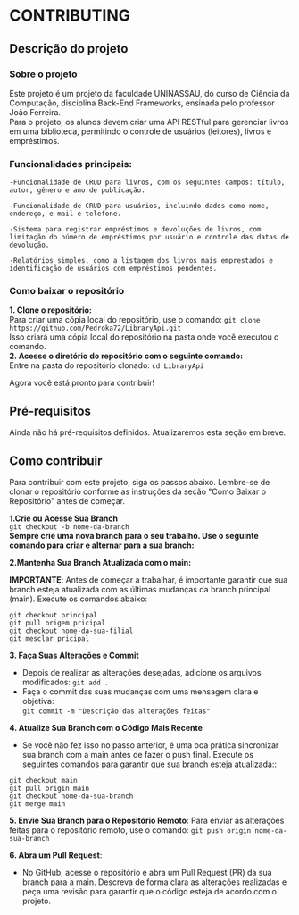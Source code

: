 # CONTRIBUTING

## Descrição do projeto
### Sobre o projeto
Este projeto é um projeto da faculdade UNINASSAU, do curso de Ciência da Computação, disciplina Back-End Frameworks, ensinada pelo professor João Ferreira.  
Para o projeto, os alunos devem criar uma API RESTful para gerenciar livros em uma biblioteca, permitindo o controle de usuários (leitores), livros e empréstimos.

### Funcionalidades principais:
```
-Funcionalidade de CRUD para livros, com os seguintes campos: título, autor, gênero e ano de publicação.

-Funcionalidade de CRUD para usuários, incluindo dados como nome, endereço, e-mail e telefone.

-Sistema para registrar empréstimos e devoluções de livros, com limitação do número de empréstimos por usuário e controle das datas de devolução.

-Relatórios simples, como a listagem dos livros mais emprestados e identificação de usuários com empréstimos pendentes.
```
 
### Como baixar o repositório

**1. Clone o repositório:**   
Para criar uma cópia local do repositório, use o comando:
    `git clone https://github.com/Pedroka72/LibraryApi.git`  
   Isso criará uma cópia local do repositório na pasta onde você executou o comando.  
**2. Acesse o diretório do repositório com o seguinte comando:**  
Entre na pasta do repositório clonado:
    `cd LibraryApi`

Agora você está pronto para contribuir!


## Pré-requisitos

Ainda não há pré-requisitos definidos. Atualizaremos esta seção em breve.

## Como contribuir

Para contribuir com este projeto, siga os passos abaixo. Lembre-se de clonar o repositório conforme as instruções da seção "Como Baixar o Repositório" antes de começar. 

**1.Crie ou Acesse Sua Branch**  
`git checkout -b nome-da-branch`  
**Sempre crie uma nova branch para o seu trabalho. Use o seguinte comando para criar e alternar para a sua branch:**

**2.Mantenha Sua Branch Atualizada com o main:**  

**IMPORTANTE**: Antes de começar a trabalhar, é importante garantir que sua branch esteja atualizada com as últimas mudanças da branch principal (main). Execute os comandos abaixo:

```
git checkout principal
git pull origem pricipal
git checkout nome-da-sua-filial
git mesclar pricipal
```
**3. Faça Suas Alterações e Commit**
 - Depois de realizar as alterações desejadas, adicione os arquivos modificados: 
 `git add .`
 - Faça o commit das suas mudanças com uma mensagem clara e objetiva:  
 `git commit -m "Descrição das alterações feitas"`

**4. Atualize Sua Branch com o Código Mais Recente**
- Se você não fez isso no passo anterior, é uma boa prática sincronizar sua branch com a main antes de fazer o push final.
Execute os seguintes comandos para garantir que sua branch esteja atualizada::

```
git checkout main
git pull origin main
git checkout nome-da-sua-branch
git merge main
```

**5. Envie Sua Branch para o Repositório Remoto**:
Para enviar as alterações feitas para o repositório remoto, use o comando:
`git push origin nome-da-sua-branch`

**6. Abra um Pull Request**:
- No GitHub, acesse o repositório e abra um Pull Request (PR) da sua branch para a main.
Descreva de forma clara as alterações realizadas e peça uma revisão para garantir que o código esteja de acordo com o projeto.


